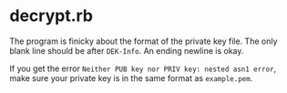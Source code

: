 # decrypt.rb

The program is finicky about the format of the private key file. 
The only blank line should be after `DEK-Info`.
An ending newline is okay.

If you get the error `Neither PUB key nor PRIV key: nested asn1 error`,
make sure your private key is in the same format as `example.pem`.
